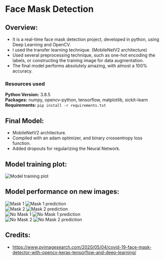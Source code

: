 # Face Mask Detection
## Overview:
* It is a real-time face mask detection project, developed in python, using Deep Learning and OpenCV.
* I used the transfer learning technique. (MobileNetV2 architecture)
* Used several preprocessing technique, such as one-hot encoding the labels, or constructing the training image for data augmentation.
* The final model performs absolutely amazing, with almost a 100% accuracy.

### Resources used
**Python Version:** 3.8.5 <br>
**Packages:** numpy, opencv-python, tensorflow, matplotlib, sickit-learn <br>
**Requirements:** ```pip install -r requirements.txt```  

## Final Model:
* MobileNetV2 architecture.
* Compiled with an adam optimizer, and binary crossentropy loss function.
* Added dropouts for regularizing the Neural Network.

## Model training plot:
![](https://github.com/nctung4/Face_Mask_Detection/blob/main/plot/model_training_plot.png "Model training plot")

## Model performance on new images:
![](https://github.com/nctung4/Face_Mask_Detection/blob/main/try_model_with_new_images/Mask1_resized.jpg "Mask 1") ![](https://github.com/nctung4/Face_Mask_Detection/blob/main/try_model_with_new_images/mask_2_pred_resized.jpg "Mask 1 prediction")
<br>
![](https://github.com/nctung4/Face_Mask_Detection/blob/main/try_model_with_new_images/Mask_2_resized.jpg "Mask 2") ![](https://github.com/nctung4/Face_Mask_Detection/blob/main/try_model_with_new_images/Mask2_pred_resized.jpg "Mask 2 prediction")
<br>
![](https://github.com/nctung4/Face_Mask_Detection/blob/main/try_model_with_new_images/No_Mask_1_resized.jpg "No Mask 1") ![](https://github.com/nctung4/Face_Mask_Detection/blob/main/try_model_with_new_images/No_Mask_1_pred_resized.jpg "No Mask 1 prediction")
<br>
![](https://github.com/nctung4/Face_Mask_Detection/blob/main/try_model_with_new_images/No_Mask_2_resized.jpg "No Mask 2") ![](https://github.com/nctung4/Face_Mask_Detection/blob/main/try_model_with_new_images/No_Mask_2_pred_resized.jpg "No Mask 2 prediction")

## Credits:
* https://www.pyimagesearch.com/2020/05/04/covid-19-face-mask-detector-with-opencv-keras-tensorflow-and-deep-learning/
